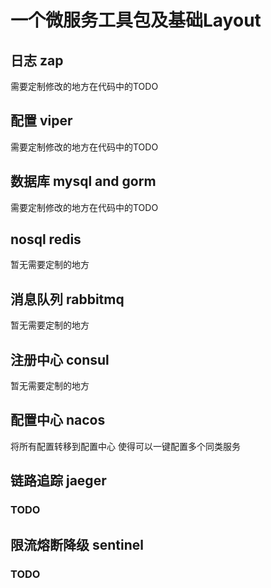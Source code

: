 # 一个微服务工具包及基础Layout
## 日志 zap
需要定制修改的地方在代码中的TODO
## 配置 viper
需要定制修改的地方在代码中的TODO
## 数据库 mysql and gorm
需要定制修改的地方在代码中的TODO
## nosql redis
暂无需要定制的地方
## 消息队列 rabbitmq
暂无需要定制的地方
## 注册中心 consul
暂无需要定制的地方
## 配置中心 nacos
将所有配置转移到配置中心 使得可以一键配置多个同类服务
## 链路追踪 jaeger
### TODO
## 限流熔断降级 sentinel
### TODO

